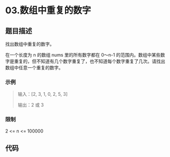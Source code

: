 # 03.数组中重复的数字

## 题目描述

找出数组中重复的数字。

在一个长度为 n 的数组 nums 里的所有数字都在 0～n-1 的范围内。数组中某些数字是重复的，但不知道有几个数字重复了，也不知道每个数字重复了几次。请找出数组中任意一个重复的数字。

### 示例

> 输入：[2, 3, 1, 0, 2, 5, 3]
> 
> 输出：2 或 3 

### 限制

2 <= n <= 100000

## 代码


